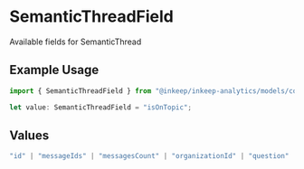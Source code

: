 # SemanticThreadField

Available fields for SemanticThread

## Example Usage

```typescript
import { SemanticThreadField } from "@inkeep/inkeep-analytics/models/components";

let value: SemanticThreadField = "isOnTopic";
```

## Values

```typescript
"id" | "messageIds" | "messagesCount" | "organizationId" | "question" | "questionLength" | "answer" | "isOnTopic" | "isClear" | "isDocumented" | "isFeatureSupported" | "isAnswerConfident" | "gapSummary" | "subject" | "category" | "languages" | "firstPartyEntities" | "thirdPartyEntities" | "emotion" | "sentiment" | "questionType" | "projectId" | "integrationId" | "firstMessageTime" | "lastMessageTime" | "lastUpdated" | "hasPositiveFeedback" | "hasNegativeFeedback" | "conversationIds" | "areAIAnnotationsVerified" | "isInitialQuestionAnswer"
```